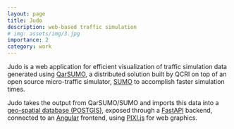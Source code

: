 ```yaml
---
layout: page
title: Judo
description: web-based traffic simulation
# img: assets/img/3.jpg
importance: 2
category: work
---
```


Judo is a web application for efficient visualization of traffic simulation data generated using [QarSUMO](https://arxiv.org/abs/2010.03289), a distributed solution built by QCRI on top of an open source micro-traffic simulator, [SUMO](https://www.eclipse.org/sumo/) to accomplish faster simulation times.

Judo takes the output from QarSUMO/SUMO and imports this data into a [geo-spatial database (POSTGIS)](https://postgis.net), exposed through a [FastAPI](https://postgis.net) backend, connected to an [Angular](https://angular.io) frontend, using [PIXI.js](https://pixijs.com) for web graphics.
